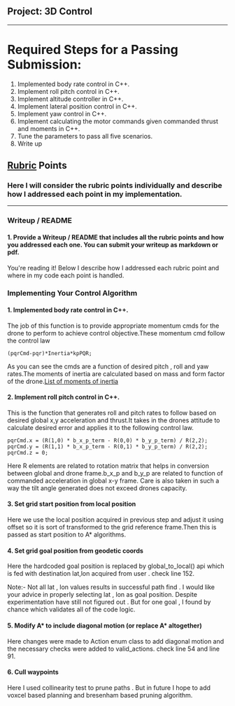## Project: 3D Control


---


# Required Steps for a Passing Submission:
1. Implemented body rate control in C++. 
2. Implement roll pitch control in C++.
3. Implement altitude controller in C++.
4. Implement lateral position control in C++.
5. Implement yaw control in C++.
6. Implement calculating the motor commands given commanded thrust and moments in C++.
7. Tune the parameters to pass all five scenarios.
8. Write up


## [Rubric](https://review.udacity.com/#!/rubrics/1643/view) Points
### Here I will consider the rubric points individually and describe how I addressed each point in my implementation.  

---
### Writeup / README

#### 1. Provide a Writeup / README that includes all the rubric points and how you addressed each one.  You can submit your writeup as markdown or pdf.  

You're reading it! Below I describe how I addressed each rubric point and where in my code each point is handled.


### Implementing Your Control Algorithm

#### 1. Implemented body rate control in C++.
The job of this function is to provide appropriate momentum cmds for the drone to perform to achieve control objective.These momentum cmd follow the control law


	(pqrCmd-pqr)*Inertia*kpPQR;



As you can see the cmds are a function of desired pitch , roll and yaw rates.The moments of inertia are calculated based on mass and form factor of the drone.[List of moments of inertia](https://en.wikipedia.org/wiki/List_of_moments_of_inertia)
 

#### 2. Implement roll pitch control in C++.
This is the function that generates roll and pitch rates to follow based on desired global x,y acceleration and thrust.It takes in the drones attitude to calculate desired error and applies it to the following control law.


	pqrCmd.x = (R(1,0) * b_x_p_term - R(0,0) * b_y_p_term) / R(2,2);
  	pqrCmd.y = (R(1,1) * b_x_p_term - R(0,1) * b_y_p_term) / R(2,2);
  	pqrCmd.z = 0;  


Here R elements are related to rotation matrix that helps in conversion between global and drone frame.b_x_p and b_y_p are related to function of commanded acceleration in global x-y frame.
Care is also taken in such a way the tilt angle generated does not exceed drones capacity.

#### 3. Set grid start position from local position
Here we use the local position acquired in previous step and adjust it using offset so it is sort of transformed to the grid reference frame.Then this is passed as start position to A* algorithms. 

#### 4. Set grid goal position from geodetic coords
Here the hardcoded goal position is replaced by global_to_local() api which is fed with destination lat,lon acquired from user . check line 152.

Note:- Not all lat , lon values results in successful path find . I would like your advice in properly selecting lat , lon as goal position. Despite experimentation have still not figured out . But for one goal , I found by chance which validates all of the code logic.

#### 5. Modify A* to include diagonal motion (or replace A* altogether)
Here changes were made to Action enum class to add diagonal motion and the necessary checks were added to valid_actions. check line 54 and line 91.

#### 6. Cull waypoints 
Here I used collinearity test to prune paths . But in future I hope to add voxcel based planning and bresenham based pruning algorithm.





